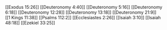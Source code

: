 [[Exodus 15:26]]
[[Deuteronomy 4:40]]
[[Deuteronomy 5:16]]
[[Deuteronomy 6:18]]
[[Deuteronomy 12:28]]
[[Deuteronomy 13:18]]
[[Deuteronomy 21:9]]
[[1 Kings 11:38]]
[[Psalms 112:2]]
[[Ecclesiastes 2:26]]
[[Isaiah 3:10]]
[[Isaiah 48:18]]
[[Ezekiel 33:25]]
